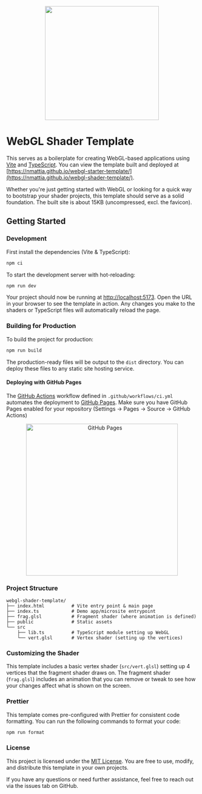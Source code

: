 
<p align="center">
  <img width=300 height=300 src="https://github.com/user-attachments/assets/52f41567-effd-49a3-90b1-544e19d3e3bc" />
</p>

# WebGL Shader Template

This serves as a boilerplate for creating WebGL-based applications using
[Vite](https://vitejs.dev/) and [TypeScript](https://www.typescriptlang.org/).
You can view the template built and deployed at
[https://nmattia.github.io/webgl-starter-template/](https://nmattia.github.io/webgl-shader-template/).

Whether you're just getting started with WebGL or looking for a quick way to
bootstrap your shader projects, this template should serve as a solid
foundation. The built site is about 15KB (uncompressed, excl. the favicon).

## Getting Started

### Development

First install the dependencies (Vite & TypeScript):

```bash
npm ci
```

To start the development server with hot-reloading:

```bash
npm run dev
```

Your project should now be running at [http://localhost:5173](http://localhost:5173).
Open the URL in your browser to see the template in action. Any changes you
make to the shaders or TypeScript files will automatically reload the page.

### Building for Production

To build the project for production:

```bash
npm run build
```

The production-ready files will be output to the `dist` directory. You can
deploy these files to any static site hosting service.

#### Deploying with GitHub Pages

The [GitHub Actions](https://github.com/features/actions) workflow defined in
`.github/workflows/ci.yml` automates the deployment to
[GitHub Pages](https://pages.github.com/). Make sure you have GitHub Pages
enabled for your repository (Settings -> Pages -> Source -> GitHub Actions)
<p align="center">
  <img width="400" alt="GitHub Pages" src="https://github.com/user-attachments/assets/ef5765ab-86fe-41ef-b44b-a9d0a59771f3">
</p>

### Project Structure

```
webgl-shader-template/
├── index.html          # Vite entry point & main page
├── index.ts            # Demo app/microsite entrypoint
├── frag.glsl           # Fragment shader (where animation is defined)
├── public              # Static assets
└── src
    ├── lib.ts          # TypeScript module setting up WebGL
    └── vert.glsl       # Vertex shader (setting up the vertices)
```

### Customizing the Shader

This template includes a basic vertex shader (`src/vert.glsl`) setting up
4 vertices that the fragment shader draws on. The fragment shader (`frag.glsl`)
includes an animation that you can remove or tweak to see how your changes affect
what is shown on the screen.

### Prettier

This template comes pre-configured with Prettier for consistent code
formatting. You can run the following commands to format your code:

```bash
npm run format
```

### License

This project is licensed under the [MIT License](LICENSE). You are free to use,
modify, and distribute this template in your own projects.

If you have any questions or need further assistance, feel free to reach out
via the issues tab on GitHub.
